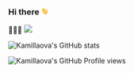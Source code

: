 <h3>Hi there <img src="https://raw.githubusercontent.com/Kamillaova/Kamillaova/main/wave.gif" width="15px"></h3>

🗿🗿🗿 ![](https://hit.yhype.me/github/profile?user_id=54859825)

![Kamillaova's GitHub stats](https://github-readme-stats.vercel.app/api?username=Kamillaova&show_icons=true&theme=midnight-purple&hide_border=true&border_radius=20&include_all_commits=true&count_private=false)

![Kamillaova's GitHub Profile views](https://komarev.com/ghpvc/?username=Kamillaova&color=blueviolet)
